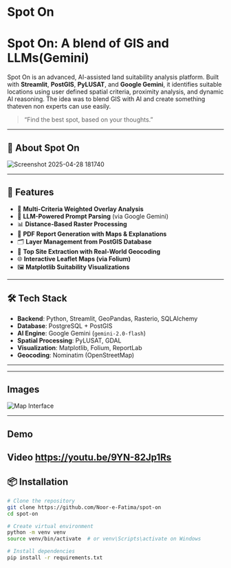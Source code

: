 # Spot On
# Spot On: A blend of GIS and LLMs(Gemini)

Spot On is an advanced, AI-assisted land suitability analysis platform. Built with **Streamlit**, **PostGIS**, **PyLUSAT**, and **Google Gemini**, it identifies suitable locations using user defined spatial criteria, proximity analysis, and dynamic AI reasoning. The idea was to blend GIS with AI and create something thateven non experts can use easily. 

> “Find the best spot, based on your thoughts.”

---


## 🚀 About Spot On
![Screenshot 2025-04-28 181740](https://github.com/user-attachments/assets/762beb02-97e0-413d-89ef-06349fee088a)

---

## 🚀 Features

- 📍 **Multi-Criteria Weighted Overlay Analysis**
- 🧠 **LLM-Powered Prompt Parsing** (via Google Gemini)
- 📊 **Distance-Based Raster Processing**
- 🧾 **PDF Report Generation with Maps & Explanations**
- 🗂️ **Layer Management from PostGIS Database**
- 🧭 **Top Site Extraction with Real-World Geocoding**
- 🌐 **Interactive Leaflet Maps (via Folium)**
- 🖼️ **Matplotlib Suitability Visualizations**

---


## 🛠️ Tech Stack

- **Backend**: Python, Streamlit, GeoPandas, Rasterio, SQLAlchemy
- **Database**: PostgreSQL + PostGIS
- **AI Engine**: Google Gemini (`gemini-2.0-flash`)
- **Spatial Processing**: PyLUSAT, GDAL
- **Visualization**: Matplotlib, Folium, ReportLab
- **Geocoding**: Nominatim (OpenStreetMap)

---




---
## Images
![Map Interface](screenshots/map.png)

---


## Demo

Video
https://youtu.be/9YN-82Jp1Rs
---


## 📦 Installation

```bash
# Clone the repository
git clone https://github.com/Noor-e-Fatima/spot-on
cd spot-on

# Create virtual environment
python -m venv venv
source venv/bin/activate  # or venv\Scripts\activate on Windows

# Install dependencies
pip install -r requirements.txt















